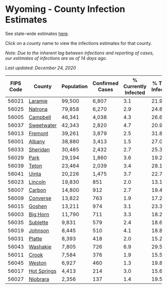 # Wyoming - County Infection Estimates

See state-wide estimates [here](/infections/us-wy).

Click on a county name to view the infections estimates for that county.

*Note: Due to the inherent lag between infections and reporting of cases, our estimates of infections are as of 14 days ago.*

*Last updated: December 24, 2020*

|   FIPS Code |                     County |   Population |   Confirmed Cases |   % Currently Infected |   % Total Infected |
|-------------|----------------------------|--------------|-------------------|------------------------|--------------------|
|       56021 |         [Laramie](laramie) |       99,500 |             6,807 |                    3.1 |               21.9 |
|       56025 |         [Natrona](natrona) |       79,858 |             6,270 |                    2.9 |               24.8 |
|       56005 |       [Campbell](campbell) |       46,341 |             4,038 |                    4.3 |               26.6 |
|       56037 |   [Sweetwater](sweetwater) |       42,343 |             2,820 |                    4.7 |               20.9 |
|       56013 |         [Fremont](fremont) |       39,261 |             3,879 |                    2.5 |               31.8 |
|       56001 |           [Albany](albany) |       38,880 |             3,413 |                    1.5 |               27.0 |
|       56033 |       [Sheridan](sheridan) |       30,485 |             2,432 |                    2.7 |               25.3 |
|       56029 |               [Park](park) |       29,194 |             1,860 |                    3.6 |               19.2 |
|       56039 |             [Teton](teton) |       23,464 |             2,039 |                    3.4 |               28.1 |
|       56041 |             [Uinta](uinta) |       20,226 |             1,475 |                    3.7 |               22.7 |
|       56023 |         [Lincoln](lincoln) |       19,830 |               851 |                    2.0 |               13.1 |
|       56007 |           [Carbon](carbon) |       14,800 |               912 |                    2.7 |               19.4 |
|       56009 |       [Converse](converse) |       13,822 |               763 |                    1.9 |               17.2 |
|       56015 |           [Goshen](goshen) |       13,211 |               974 |                    3.1 |               23.3 |
|       56003 |       [Big Horn](big-horn) |       11,790 |               711 |                    3.3 |               18.2 |
|       56035 |       [Sublette](sublette) |        9,831 |               579 |                    2.4 |               18.6 |
|       56019 |         [Johnson](johnson) |        8,445 |               510 |                    4.1 |               18.8 |
|       56031 |           [Platte](platte) |        8,393 |               418 |                    2.0 |               15.2 |
|       56043 |       [Washakie](washakie) |        7,805 |               726 |                    6.9 |               29.5 |
|       56011 |             [Crook](crook) |        7,584 |               376 |                    1.9 |               15.5 |
|       56045 |           [Weston](weston) |        6,927 |               460 |                    1.3 |               19.8 |
|       56017 | [Hot Springs](hot-springs) |        4,413 |               214 |                    3.0 |               15.6 |
|       56027 |       [Niobrara](niobrara) |        2,356 |               137 |                    1.4 |               19.5 |